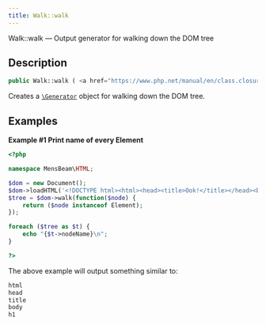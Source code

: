 ```yaml
---
title: Walk::walk
---
```


Walk::walk — Output generator for walking down the DOM tree

## Description ##

```php
public Walk::walk ( <a href="https://www.php.net/manual/en/class.closure.php">\Closure</a> $filter ) : <a href="https://www.php.net/manual/en/class.generator.php">\Generator</a>
```

Creates a [`\Generator`](https://www.php.net/manual/en/class.generator.php) object for walking down the DOM tree.

## Examples ##

**Example \#1 Print name of every Element**

```php
<?php

namespace MensBeam\HTML;

$dom = new Document();
$dom->loadHTML('<!DOCTYPE html><html><head><title>Ook!</title></head><body><h1>Eek</h1></body></html>');
$tree = $dom->walk(function($node) {
    return ($node instanceof Element);
});

foreach ($tree as $t) {
    echo "{$t->nodeName}\n";
}

?>
```

The above example will output something similar to:

```php
html
head
title
body
h1

```